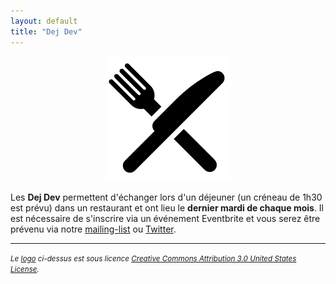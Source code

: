 ```yaml
---
layout: default
title: "Dej Dev"
---
```


<center>
    <img src="/images/dej-dev.svg" alt="dej-dev" width="200px">
</center>

Les **Dej Dev** permettent d'échanger lors d'un déjeuner (un créneau de 1h30
est prévu) dans un restaurant et ont lieu le **dernier mardi de chaque mois**.
Il est nécessaire de s'inscrire via un événement Eventbrite et vous serez
être prévenu via notre [mailing-list](https://groups.google.com/forum/?fromgroups#!forum/clermontech)
ou [Twitter](https://twitter.com/clermontech).

<hr>
<p>
    <small><em>Le <a href="http://thenounproject.com/term/silverware/100431/">logo</a> ci-dessus est sous licence <a rel="license" href="http://creativecommons.org/licenses/by/3.0/us/">Creative Commons Attribution 3.0 United States License</a>.</em></small>
</p>
